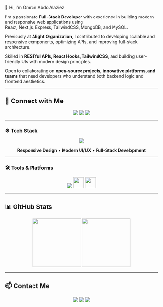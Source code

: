 👋 Hi, I'm Omran Abdo Alaziez  

I'm a passionate **Full-Stack Developer** with experience in building modern and responsive web applications using  
React, Next.js, Express, TailwindCSS, MongoDB, and MySQL.  

Previously at **Alight Organization**, I contributed to developing scalable and responsive components, optimizing APIs, and improving full-stack architecture.  

Skilled in **RESTful APIs, React Hooks, TailwindCSS**, and building user-friendly UIs with modern design principles.  

Open to collaborating on **open-source projects, innovative platforms, and teams** that need developers who understand both backend logic and frontend aesthetics.  

---

## 🔗 Connect with Me  

<p align="center">
  <a href="https://www.linkedin.com/in/umran-abdo/"><img src="https://img.shields.io/badge/LinkedIn-0A66C2?style=for-the-badge&logo=linkedin&logoColor=white"/></a>
  <a href="https://github.com/OmranAbdo"><img src="https://img.shields.io/badge/GitHub-181717?style=for-the-badge&logo=github&logoColor=white"/></a>
  <a href="mailto:umranabdo112@gmail.com"><img src="https://img.shields.io/badge/Gmail-EA4335?style=for-the-badge&logo=gmail&logoColor=white"/></a>
</p>

---

### ⚙️ Tech Stack  
<p align="center">
  <img src="https://skillicons.dev/icons?i=js,react,nodejs,express,mongodb,html,css,tailwind,python,git,figma" />
</p>
<p align="center">
  <b>Responsive Design</b> • <b>Modern UI/UX</b> • <b>Full-Stack Development</b>
</p>

---

### 🛠️ Tools & Platforms  

<p align="center">
  <img src="https://skillicons.dev/icons?i=vscode,github,postman" />
  <img src="https://img.shields.io/badge/Slack-4A154B?style=for-the-badge&logo=slack&logoColor=white" height="35" />
  <img src="https://img.shields.io/badge/Trello-0052CC?style=for-the-badge&logo=trello&logoColor=white" height="35" />
</p>

---

## 📊 GitHub Stats  

<p align="center">
  <img src="https://github-readme-stats.vercel.app/api?username=OmranAbdo&show_icons=true&count_private=true&theme=dracula&hide_border=false" height="160" />
  <img src="https://github-readme-stats.vercel.app/api/top-langs/?username=OmranAbdo&layout=compact&langs_count=6&theme=dracula&hide_border=false" height="160" />
</p>

---

## 📫 Contact Me  

<p align="center">
  <a href="mailto:umranabdo112@gmail.com"><img src="https://img.shields.io/badge/Gmail-EA4335?style=for-the-badge&logo=gmail&logoColor=white"/></a>
  <a href="https://www.linkedin.com/in/umran-abdo/"><img src="https://img.shields.io/badge/LinkedIn-0A66C2?style=for-the-badge&logo=linkedin&logoColor=white"/></a>
  <a href="https://github.com/OmranAbdo"><img src="https://img.shields.io/badge/GitHub-181717?style=for-the-badge&logo=github&logoColor=white"/></a>
</p>
